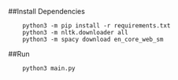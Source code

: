 ##Install Dependencies 
```command
    python3 -m pip install -r requirements.txt
    python3 -m nltk.downloader all
    python3 -m spacy download en_core_web_sm
```

##Run
```command
    python3 main.py
```